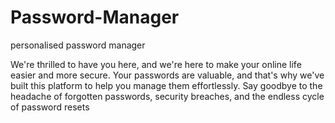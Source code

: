# Password-Manager
personalised password manager

We're thrilled to have you here, and we're here to make your online life easier and more secure. Your passwords are valuable, and that's why we've built this platform to help you manage them effortlessly. Say goodbye to the headache of forgotten passwords, security breaches, and the endless cycle of password resets
